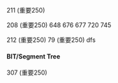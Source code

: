 211 (重要250)

208 (重要250) 648 676 677 720 745

212 (重要250) 79 (重要250) dfs

#### BIT/Segment Tree

307 (重要250)